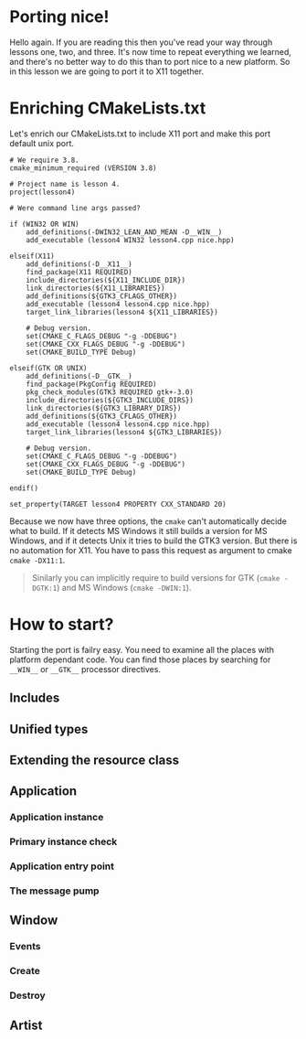 # Porting nice!

Hello again. If you are reading this then you've read your way through lessons
one, two, and three. It's now time to repeat everything we learned, and there's
no better way to do this than to port nice to a new platform. So in this lesson
we are going to port it to X11 together.

# Enriching CMakeLists.txt

Let's enrich our CMakeLists.txt to include X11 port and make this port default
unix port.

~~~
# We require 3.8.
cmake_minimum_required (VERSION 3.8)

# Project name is lesson 4.
project(lesson4)

# Were command line args passed?

if (WIN32 OR WIN)
    add_definitions(-DWIN32_LEAN_AND_MEAN -D__WIN__)
    add_executable (lesson4 WIN32 lesson4.cpp nice.hpp)

elseif(X11)
    add_definitions(-D__X11__)
    find_package(X11 REQUIRED)
    include_directories(${X11_INCLUDE_DIR})
    link_directories(${X11_LIBRARIES})
    add_definitions(${GTK3_CFLAGS_OTHER})
    add_executable (lesson4 lesson4.cpp nice.hpp)   
    target_link_libraries(lesson4 ${X11_LIBRARIES})

    # Debug version.
    set(CMAKE_C_FLAGS_DEBUG "-g -DDEBUG")
    set(CMAKE_CXX_FLAGS_DEBUG "-g -DDEBUG")
    set(CMAKE_BUILD_TYPE Debug)

elseif(GTK OR UNIX)
    add_definitions(-D__GTK__)
    find_package(PkgConfig REQUIRED)
    pkg_check_modules(GTK3 REQUIRED gtk+-3.0)
    include_directories(${GTK3_INCLUDE_DIRS})
    link_directories(${GTK3_LIBRARY_DIRS})
    add_definitions(${GTK3_CFLAGS_OTHER})
    add_executable (lesson4 lesson4.cpp nice.hpp)
    target_link_libraries(lesson4 ${GTK3_LIBRARIES})

    # Debug version.
    set(CMAKE_C_FLAGS_DEBUG "-g -DDEBUG")
    set(CMAKE_CXX_FLAGS_DEBUG "-g -DDEBUG")
    set(CMAKE_BUILD_TYPE Debug)

endif()

set_property(TARGET lesson4 PROPERTY CXX_STANDARD 20)
~~~

Because we now have three options, the `cmake` can't automatically decide what
to build. If it detects MS Windows it still builds a version for MS Windows, and
if it detects Unix it tries to build the GTK3 version. But there is no automation
for X11. You have to pass this request as argument to cmake `cmake -DX11:1`.

 > Sinilarly you can implicitly require to build versions for GTK (`cmake -DGTK:1`) 
 > and MS Windows (`cmake -DWIN:1`). 

# How to start?

Starting the port is failry easy. You need to examine all the places with platform
dependant code. You can find those places by searching for `__WIN__` or `__GTK__`
processor directives.

## Includes

## Unified types

## Extending the resource class

## Application
### Application instance
### Primary instance check
### Application entry point
### The message pump

## Window
### Events
### Create
### Destroy

## Artist




